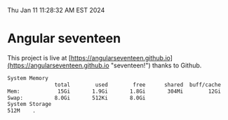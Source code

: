Thu Jan 11 11:28:32 AM EST 2024

# Angular seventeen


This project is live at [https://angularseventeen.github.io](https://angularseventeen.github.io "seventeen!") thanks to Github.

```bash
System Memory
               total        used        free      shared  buff/cache   available
Mem:            15Gi       1.9Gi       1.8Gi       304Mi        12Gi        13Gi
Swap:          8.0Gi       512Ki       8.0Gi
System Storage
512M	.
```
```bash
